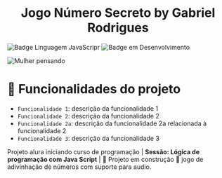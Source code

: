 <h1 align="center"> Jogo Número Secreto by Gabriel Rodrigues </h1>

![Badge Linguagem JavaScripr](https://img.shields.io/badge/JavaScript-323330?style=for-the-badge&logo=javascript&logoColor=F7DF1E) ![Badge em Desenvolvimento](http://img.shields.io/static/v1?label=STATUS&message=EM%20DESENVOLVIMENTO&color=GREEN&style=for-the-badge)

![Mulher pensando](https://github.com/Rodrigues-19/Projeto-Numero-Secreto/assets/167548049/268c1390-fb8e-45a8-bcd2-e808163bf53d)

# :hammer: Funcionalidades do projeto

- `Funcionalidade 1`: descrição da funcionalidade 1
- `Funcionalidade 2`: descrição da funcionalidade 2
- `Funcionalidade 2a`: descrição da funcionalidade 2a relacionada à funcionalidade 2
- `Funcionalidade 3`: descrição da funcionalidade 3


Projeto alura iniciando curso de programação | **Sessão: Lógica de programação com Java Script** | :construction: Projeto em construção :construction: 
jogo de adivinhação de números com suporte para audio.
